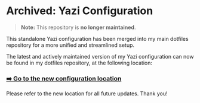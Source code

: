 # Archived: Yazi Configuration

> **Note:** This repository is **no longer maintained**.

This standalone Yazi configuration has been merged into my main dotfiles repository for a more unified and streamlined setup.

The latest and actively maintained version of my Yazi configuration can now be found in my dotfiles repository, at the following location:

### [➡️ Go to the new configuration location](https://github.com/overduse/dotfiles/tree/main/yazi)

Please refer to the new location for all future updates. Thank you!
